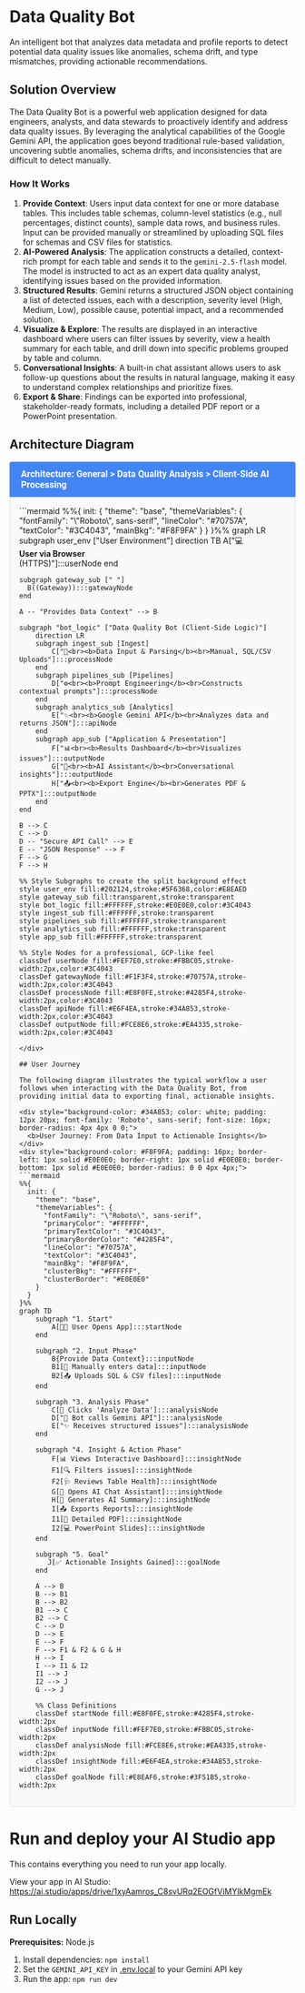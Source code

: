 # Data Quality Bot

An intelligent bot that analyzes data metadata and profile reports to detect potential data quality issues like anomalies, schema drift, and type mismatches, providing actionable recommendations.

## Solution Overview

The Data Quality Bot is a powerful web application designed for data engineers, analysts, and data stewards to proactively identify and address data quality issues. By leveraging the analytical capabilities of the Google Gemini API, the application goes beyond traditional rule-based validation, uncovering subtle anomalies, schema drifts, and inconsistencies that are difficult to detect manually.

### How It Works

1.  **Provide Context**: Users input data context for one or more database tables. This includes table schemas, column-level statistics (e.g., null percentages, distinct counts), sample data rows, and business rules. Input can be provided manually or streamlined by uploading SQL files for schemas and CSV files for statistics.
2.  **AI-Powered Analysis**: The application constructs a detailed, context-rich prompt for each table and sends it to the `gemini-2.5-flash` model. The model is instructed to act as an expert data quality analyst, identifying issues based on the provided information.
3.  **Structured Results**: Gemini returns a structured JSON object containing a list of detected issues, each with a description, severity level (High, Medium, Low), possible cause, potential impact, and a recommended solution.
4.  **Visualize & Explore**: The results are displayed in an interactive dashboard where users can filter issues by severity, view a health summary for each table, and drill down into specific problems grouped by table and column.
5.  **Conversational Insights**: A built-in chat assistant allows users to ask follow-up questions about the results in natural language, making it easy to understand complex relationships and prioritize fixes.
6.  **Export & Share**: Findings can be exported into professional, stakeholder-ready formats, including a detailed PDF report or a PowerPoint presentation.

## Architecture Diagram

<div style="background-color: #4285F4; color: white; padding: 12px 20px; font-family: 'Roboto', sans-serif; font-size: 16px; border-radius: 4px 4px 0 0;">
  <b>Architecture: General > Data Quality Analysis > Client-Side AI Processing</b>
</div>
<div style="background-color: #F8F9FA; padding: 16px; border-left: 1px solid #E0E0E0; border-right: 1px solid #E0E0E0; border-bottom: 1px solid #E0E0E0; border-radius: 0 0 4px 4px;">
```mermaid
%%{
  init: {
    "theme": "base",
    "themeVariables": {
      "fontFamily": "\"Roboto\", sans-serif",
      "lineColor": "#70757A",
      "textColor": "#3C4043",
      "mainBkg": "#F8F9FA"
    }
  }
}%%
graph LR
    subgraph user_env ["User Environment"]
        direction TB
        A["💻<br><b>User via Browser</b><br>(HTTPS)"]:::userNode
    end

    subgraph gateway_sub [" "]
      B((Gateway)):::gatewayNode
    end
    
    A -- "Provides Data Context" --> B

    subgraph "bot_logic" ["Data Quality Bot (Client-Side Logic)"]
        direction LR
        subgraph ingest_sub [Ingest]
            C["📝<br><b>Data Input & Parsing</b><br>Manual, SQL/CSV Uploads"]:::processNode
        end
        subgraph pipelines_sub [Pipelines]
            D["⚙️<br><b>Prompt Engineering</b><br>Constructs contextual prompts"]:::processNode
        end
        subgraph analytics_sub [Analytics]
            E["✨<br><b>Google Gemini API</b><br>Analyzes data and returns JSON"]:::apiNode
        end
        subgraph app_sub ["Application & Presentation"]
            F["📊<br><b>Results Dashboard</b><br>Visualizes issues"]:::outputNode
            G["💬<br><b>AI Assistant</b><br>Conversational insights"]:::outputNode
            H["📤<br><b>Export Engine</b><br>Generates PDF & PPTX"]:::outputNode
        end
    end

    B --> C
    C --> D
    D -- "Secure API Call" --> E
    E -- "JSON Response" --> F
    F --> G
    F --> H
    
    %% Style Subgraphs to create the split background effect
    style user_env fill:#202124,stroke:#5F6368,color:#E8EAED
    style gateway_sub fill:transparent,stroke:transparent
    style bot_logic fill:#FFFFFF,stroke:#E0E0E0,color:#3C4043
    style ingest_sub fill:#FFFFFF,stroke:transparent
    style pipelines_sub fill:#FFFFFF,stroke:transparent
    style analytics_sub fill:#FFFFFF,stroke:transparent
    style app_sub fill:#FFFFFF,stroke:transparent

    %% Style Nodes for a professional, GCP-like feel
    classDef userNode fill:#FEF7E0,stroke:#FBBC05,stroke-width:2px,color:#3C4043
    classDef gatewayNode fill:#F1F3F4,stroke:#70757A,stroke-width:2px,color:#3C4043
    classDef processNode fill:#E8F0FE,stroke:#4285F4,stroke-width:2px,color:#3C4043
    classDef apiNode fill:#E6F4EA,stroke:#34A853,stroke-width:2px,color:#3C4043
    classDef outputNode fill:#FCE8E6,stroke:#EA4335,stroke-width:2px,color:#3C4043
```
</div>

## User Journey

The following diagram illustrates the typical workflow a user follows when interacting with the Data Quality Bot, from providing initial data to exporting final, actionable insights.

<div style="background-color: #34A853; color: white; padding: 12px 20px; font-family: 'Roboto', sans-serif; font-size: 16px; border-radius: 4px 4px 0 0;">
  <b>User Journey: From Data Input to Actionable Insights</b>
</div>
<div style="background-color: #F8F9FA; padding: 16px; border-left: 1px solid #E0E0E0; border-right: 1px solid #E0E0E0; border-bottom: 1px solid #E0E0E0; border-radius: 0 0 4px 4px;">
```mermaid
%%{
  init: {
    "theme": "base",
    "themeVariables": {
      "fontFamily": "\"Roboto\", sans-serif",
      "primaryColor": "#FFFFFF",
      "primaryTextColor": "#3C4043",
      "primaryBorderColor": "#4285F4",
      "lineColor": "#70757A",
      "textColor": "#3C4043",
      "mainBkg": "#F8F9FA",
      "clusterBkg": "#FFFFFF",
      "clusterBorder": "#E0E0E0"
    }
  }
}%%
graph TD
    subgraph "1. Start"
        A[👨‍💻 User Opens App]:::startNode
    end

    subgraph "2. Input Phase"
        B{Provide Data Context}:::inputNode
        B1[📝 Manually enters data]:::inputNode
        B2[📤 Uploads SQL & CSV files]:::inputNode
    end
    
    subgraph "3. Analysis Phase"
        C[🚀 Clicks 'Analyze Data']:::analysisNode
        D["🤖 Bot calls Gemini API"]:::analysisNode
        E["✨ Receives structured issues"]:::analysisNode
    end

    subgraph "4. Insight & Action Phase"
        F[📊 Views Interactive Dashboard]:::insightNode
        F1[🔍 Filters issues]:::insightNode
        F2[🩺 Reviews Table Health]:::insightNode
        G[💬 Opens AI Chat Assistant]:::insightNode
        H[📜 Generates AI Summary]:::insightNode
        I[📤 Exports Reports]:::insightNode
        I1[📄 Detailed PDF]:::insightNode
        I2[💻 PowerPoint Slides]:::insightNode
    end
    
    subgraph "5. Goal"
       J[✅ Actionable Insights Gained]:::goalNode
    end

    A --> B
    B --> B1
    B --> B2
    B1 --> C
    B2 --> C
    C --> D
    D --> E
    E --> F
    F --> F1 & F2 & G & H
    H --> I
    I --> I1 & I2
    I1 --> J
    I2 --> J
    G --> J

    %% Class Definitions
    classDef startNode fill:#E8F0FE,stroke:#4285F4,stroke-width:2px
    classDef inputNode fill:#FEF7E0,stroke:#FBBC05,stroke-width:2px
    classDef analysisNode fill:#FCE8E6,stroke:#EA4335,stroke-width:2px
    classDef insightNode fill:#E6F4EA,stroke:#34A853,stroke-width:2px
    classDef goalNode fill:#E8EAF6,stroke:#3F51B5,stroke-width:2px
```
</div>

# Run and deploy your AI Studio app

This contains everything you need to run your app locally.

View your app in AI Studio: https://ai.studio/apps/drive/1xyAamros_C8svURq2EOGfViMYlkMgmEk

## Run Locally

**Prerequisites:**  Node.js


1. Install dependencies:
   `npm install`
2. Set the `GEMINI_API_KEY` in [.env.local](.env.local) to your Gemini API key
3. Run the app:
   `npm run dev`